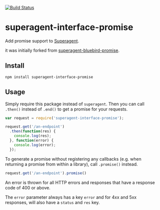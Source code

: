 [![Build Status](https://img.shields.io/travis/eyolas/superagent-interface-promise/master.svg?style=flat-square)](https://travis-ci.org/eyolas/superagent-interface-promise)

superagent-interface-promise
===========================


Add promise support to
[Superagent](http://visionmedia.github.io/superagent/).

it was initially forked from [superagent-bluebird-promise](https://github.com/KyleAMathews/superagent-bluebird-promise).

## Install
`npm install superagent-interface-promise`

## Usage
Simply require this package instead of `superagent`. Then you can call `.then()` instead of `.end()` to get a promise for your requests.

```javascript
var request = require('superagent-interface-promise');

request.get('/an-endpoint')
  .then(function(res) {
    console.log(res);
  }, function(error) {
    console.log(error);
  });
```

To generate a promise without registering any callbacks (e.g. when returning a promise from within a library), call `.promise()` instead.

```javascript
request.get('/an-endpoint').promise()
```


An error is thrown for all HTTP errors and responses that have a response code of 400 or above.

The `error` parameter always has a key `error` and for 4xx and 5xx responses, will also have a `status` and `res` key.